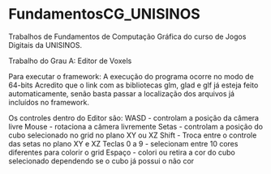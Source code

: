 # FundamentosCG_UNISINOS
Trabalhos de Fundamentos de Computação Gráfica do curso de Jogos Digitais da UNISINOS.

Trabalho do Grau A: Editor de Voxels

Para executar o framework:
A execução do programa ocorre no modo de 64-bits
Acredito que o link com as bibliotecas glm, glad e glf já esteja feito automaticamente, 
senão basta passar a localização dos arquivos já incluídos no framework. 

Os controles dentro do Editor são:
WASD - controlam a posição da câmera livre
Mouse - rotaciona a câmera livremente
Setas - controlam a posição do cubo selecionado no grid no plano XY ou XZ
Shift - Troca entre o controle das setas no plano XY e XZ
Teclas 0 a 9 - selecionam entre 10 cores diferentes para colorir o grid
Espaço - colori ou retira a cor do cubo selecionado dependendo se o cubo já possui o não cor
